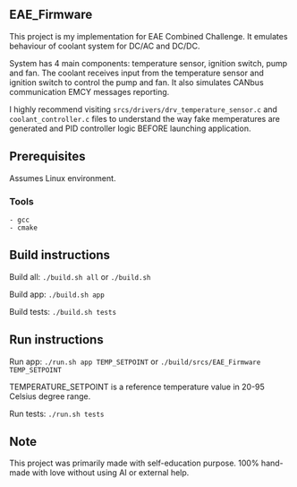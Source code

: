 ## EAE_Firmware
This project is my implementation for EAE Combined Challenge.
It emulates behaviour of coolant system for DC/AC and DC/DC.

System has 4 main components: temperature sensor, ignition switch, pump and fan.
The coolant receives input from the temperature sensor and ignition switch to control the pump and fan.
It also simulates CANbus communication EMCY messages reporting.

I highly recommend visiting `srcs/drivers/drv_temperature_sensor.c` and `coolant_controller.c` files to understand the way fake memperatures
are generated and PID controller logic BEFORE launching application.

## Prerequisites

Assumes Linux environment.

### Tools
    - gcc
    - cmake

## Build instructions
Build all:
`./build.sh all` or `./build.sh`

Build app:
`./build.sh app`

Build tests:
`./build.sh tests`

## Run instructions
Run app:
`./run.sh app TEMP_SETPOINT` or `./build/srcs/EAE_Firmware TEMP_SETPOINT`

TEMPERATURE_SETPOINT is a reference temperature value in 20-95 Celsius degree range.

Run tests:
`./run.sh tests`

## Note
This project was primarily made with self-education purpose.
100% hand-made with love without using AI or external help.
